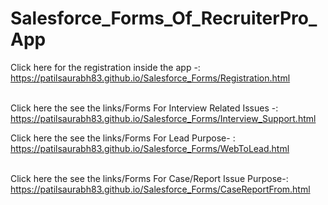# Salesforce_Forms_Of_RecruiterPro_App
Click here for the registration inside the app -: https://patilsaurabh83.github.io/Salesforce_Forms/Registration.html<br><br>

Click here the see the links/Forms For Interview Related Issues -:  https://patilsaurabh83.github.io/Salesforce_Forms/Interview_Support.html<br>

Click here the see the links/Forms For Lead Purpose- : https://patilsaurabh83.github.io/Salesforce_Forms/WebToLead.html<br><br>

Click here the see the links/Forms For Case/Report Issue Purpose-:  https://patilsaurabh83.github.io/Salesforce_Forms/CaseReportFrom.html
